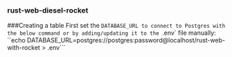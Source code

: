 ### rust-web-diesel-rocket

###Creating a table
First set the `DATABASE_URL to connect to Postgres with the below command or by adding/updating it to the `.env` file manually:
``echo DATABASE_URL=postgres://postgres:password@localhost/rust-web-with-rocket > .env```